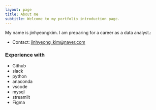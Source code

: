 ```yaml
---
layout: page
title: About me
subtitle: Welcome to my portfolio introduction page.
---
```


My name is jinhyeongkim. I am preparing for a career as a data analyst.:

- Contact: jinhyeong_kim@naver.com


### Experience with

- Github
- slack
- python
- anaconda
- vscode
- mysql
- streamlit
- Figma

